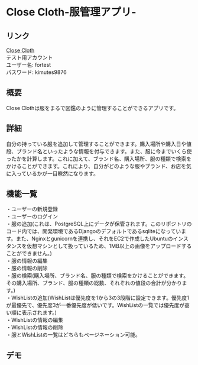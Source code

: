 # Close Cloth-服管理アプリ-
## リンク
[Close Cloth](http://13.231.147.58/clothes/)  
テスト用アカウント  
ユーザー名: fortest  
パスワード: kimutes9876　　
## 概要
Close Clothは服をまるで図鑑のように管理することができるアプリです。
## 詳細
自分の持っている服を追加して管理することができます。購入場所や購入日や値段、ブランド名といったような情報を付与できます。また、服に今までいくら使ったかを計算します。これに加えて、ブランド名、購入場所、服の種類で検索をかけることができます。これにより、自分がどのような服やブランド、お店を気に入っているかが一目瞭然になります。
## 機能一覧
・ユーザーの新規登録  
・ユーザーのログイン  
・服の追加(これは、PostgreSQL上にデータが保管されます。このリポジトリのコード内では、開発環境であるDjangoのデフォルトであるsqliteになっています。また、Nginxとgunicornを連携し、それをEC2で作成したUbuntuのインスタンスを仮想マシンとして扱っているため、1MB以上の画像をアップロードすることができません。)    
・服の情報の編集  
・服の情報の削除  
・服の検索(購入場所、ブランド名、服の種類で検索をかけることができます。その購入場所、ブランド、服の種類の総数、それぞれの値段の合計が分かります。)  
・WishListの追加(WishListは優先度を1から3の3段階に設定できます。優先度1が最優先で、優先度3が一番優先度が低いです。WishListの一覧では優先度が高い順に表示されます。)  
・WishListの情報の編集  
・WishListの情報の削除  
・服とWishListの一覧はどちらもページネーション可能。
## デモ

